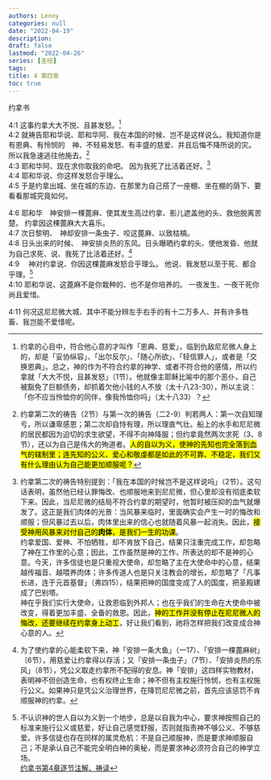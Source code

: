 ```yaml
---
authors: Lenny
categories: null
date: "2022-04-19"
description: 
draft: false
lastmod: "2022-04-26"
series: [圣经]
tags: 
title: 4 第四章
toc: true
---
```

约拿书
<!--more-->

4:1 这事约拿大大不悦、且甚发怒。[^1]  
4:2 就祷告耶和华说、耶和华阿、我在本国的时候、岂不是这样说么。我知道你是有恩典、有怜悯的　神、不轻易发怒、有丰盛的慈爱、并且后悔不降所说的灾。  所以我急速逃往他施去。[^2]  
4:3 耶和华阿、现在求你取我的命吧。  因为我死了比活着还好。[^3]  
4:4 耶和华说、你这样发怒合乎理么。  
4:5 于是约拿出城、坐在城的东边、在那里为自己搭了一座棚、坐在棚的荫下、要看看那城究竟如何。  

4:6 耶和华　神安排一棵蓖麻、使其发生高过约拿、影儿遮盖他的头、救他脱离苦楚。  约拿因这棵蓖麻大大喜乐。  
4:7 次日黎明、　神却安排一条虫子、咬这蓖麻、以致枯槁。  
4:8 日头出来的时候、　神安排炎热的东风。日头曝晒约拿的头、使他发昏、他就为自己求死、说、我死了比活着还好。[^4]  
4:9 　神对约拿说、你因这棵蓖麻发怒合乎理么。  他说、我发怒以至于死、都合乎理。[^5]  
4:10 耶和华说、这蓖麻不是你栽种的、也不是你培养的。  一夜发生、一夜干死你尚且爱惜。  

4:11 何况这尼尼微大城、其中不能分辨左手右手的有十二万多人、并有许多牲畜、我岂能不爱惜呢。  

[^1]: 约拿的心目中，符合他心意的才叫作「恩典、慈爱」，临到仇敌尼尼微人身上的，却是「妥协纵容」、「出尔反尔」、「随心所欲」、「轻信罪人」，或者是「交换恩典」。总之，神的作为不符合约拿的神学、或者不符合他的感情，所以约拿就「大大不悦，且甚发怒」（1节）。他就像主耶稣比喻中的那个恶仆，自己被豁免了巨额债务，却抓着欠他小钱的人不放（太十八23-30），所以主说：「你不应当怜恤你的同伴，像我怜恤你吗」（太十八33）？   
[^2]: 约拿第二次的祷告（2节）与第一次的祷告（二2-9）判若两人：第一次自知理亏，所以谦卑感恩；第二次却自恃有理，所以理直气壮。船上的水手和尼尼微的居民都因为迫切的求生欲望，不得不向神降服；但约拿竟然两次求死（3、8节），还以为自己是伟大的殉道者。<mark>人的自以为义，使神的先知也完全落到血气的辖制里；连先知的公义、爱心和敬虔都是如此的不可靠、不稳定，我们又有什么理由认为自己能更加顺服呢？</mark>  
[^3]: 约拿第二次的祷告特别提到：「我在本国的时候岂不是这样说吗」（2节）。这句话表明，虽然他已经认罪悔改、也顺服地来到尼尼微，但心里却没有彻底柔软下来。因此，当尼尼微的结局不符合约拿的期望时，他暂时被压抑的血气就爆发了。这正是我们肉体的光景：当风暴来临时，里面确实会产生一时的悔改和顺服；但风暴过去以后，肉体里出来的信心也就随着风暴一起消失。因此，<mark>接受神用风暴来对付自己的**肉体**，是我们一生的功课</mark>。  
约拿爱国、爱神、不怕牺牲，却不肯放下自己，结果只注重完成工作，却忽略了神在工作里的心意；因此，工作虽然是神的工作，所表达的却不是神的心意。今天，许多信徒也是只重视大使命，却忽略了主在大使命中的心意，结果越传福音、越喂养肉体；许多传道人也是只关注教会的增长，却忽略了「凡事长进，连于元首基督」（弗四15），结果把神的国度变成了人的国度，把圣殿建成了巴别塔。  
神在乎我们实行大使命，让救恩临到外邦人；也在乎我们的生命在大使命中被改变，得着更加丰盛、全备的救恩。因此，<mark>神的工作并没有停止在尼尼微人的悔改，还要继续在约拿身上动工</mark>，好让我们看到，祂将怎样把我们改变成合神心意的人。  
[^4]: 为了使约拿的心能柔软下来，神「安排一条大鱼」（一17）、「安排一棵蓖麻树」（6节），用慈爱让约拿得以存活；又「安排一条虫子」（7节）、「安排炎热的东风」（8节），凭公义取走约拿所不配得的安息。神「安排」这四样实物教材，表明神不但创造生命，也有权终止生命；神不但有主权施行怜悯，也有主权施行公义。如果神只是凭公义治理世界，在降罚尼尼微之前，首先应该惩罚不肯顺服神的约拿。  
[^5]: 不认识神的世人自以为义到一个地步，总是以自我为中心，要求神按照自己的标准来施行公义或慈爱，好让自己感觉舒服，否则就指责神不够公义、不够慈爱。许多信徒也存在同样的属灵危机：不是自己顺服神，而是要求神顺服自己；不是承认自己不能完全明白神的奥秘，而是要求神必须符合自己的神学立场。  
[约拿书第4章逐节注解、祷读](https://cmcbiblereading.com/2016/10/11/%e7%ba%a6%e6%8b%bf%e4%b9%a6%e7%ac%ac4%e7%ab%a0%e9%80%90%e8%8a%82%e6%b3%a8%e8%a7%a3%e3%80%81%e7%a5%b7%e8%af%bb/)